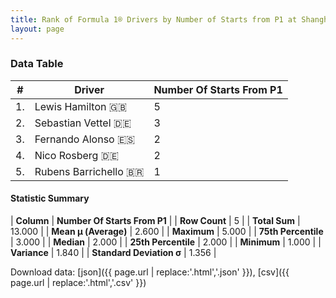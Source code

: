 ```yaml
---
title: Rank of Formula 1® Drivers by Number of Starts from P1 at Shanghai International Circuit
layout: page
---
```


<canvas id="chart" width="400" height="180"></canvas>
<script>
var data = {
    "datasets": [
        {
            "backgroundColor": [
                "#9C8E8D",
                "#9C8E8D",
                "#9C8E8D",
                "#9C8E8D",
                "#9C8E8D"
            ],
            "borderColor": [
                "#1D181E",
                "#1D181E",
                "#1D181E",
                "#1D181E",
                "#1D181E"
            ],
            "borderWidth": 1,
            "data": [
                5.0,
                3.0,
                2.0,
                2.0,
                1.0
            ],
            "label": "Number Of Starts From P1"
        }
    ],
    "labels": [
        "Lewis Hamilton",
        "Sebastian Vettel",
        "Fernando Alonso",
        "Nico Rosberg",
        "Rubens Barrichello"
    ]
};
var options = {
  legend: {
    display: false
  },
  scales: {
    xAxes: [{
      ticks: {
        beginAtZero: true,
        maxRotation: 180,
        display: window.innerWidth > 800
      }
    }],
    yAxes: [{
      ticks: {
        beginAtZero: true
      }
    }]
  },
  onResize: function(chart, size) {
    chart.options.scales.xAxes[0].ticks.display = size.width > 800;
  }
};
var chart = new Chart("chart", {
    data: data,
    type: 'bar',
    options: options
});
</script>



### Data Table

| # | Driver | Number Of Starts From P1 |
|--|--|--|
| 1. | Lewis Hamilton 🇬🇧 | 5 |
| 2. | Sebastian Vettel 🇩🇪 | 3 |
| 3. | Fernando Alonso 🇪🇸 | 2 |
| 4. | Nico Rosberg 🇩🇪 | 2 |
| 5. | Rubens Barrichello 🇧🇷 | 1 |

#### Statistic Summary

| **Column** | **Number Of Starts From P1** |
| **Row Count** | 5 |
| **Total Sum** | 13.000 |
| **Mean μ (Average)** | 2.600 |
| **Maximum** | 5.000 |
| **75th Percentile** | 3.000 |
| **Median** | 2.000 |
| **25th Percentile** | 2.000 |
| **Minimum** | 1.000 |
| **Variance** | 1.840 |
| **Standard Deviation σ** | 1.356 |

Download data: [json]({{ page.url | replace:'.html','.json' }}), [csv]({{ page.url | replace:'.html','.csv' }})
